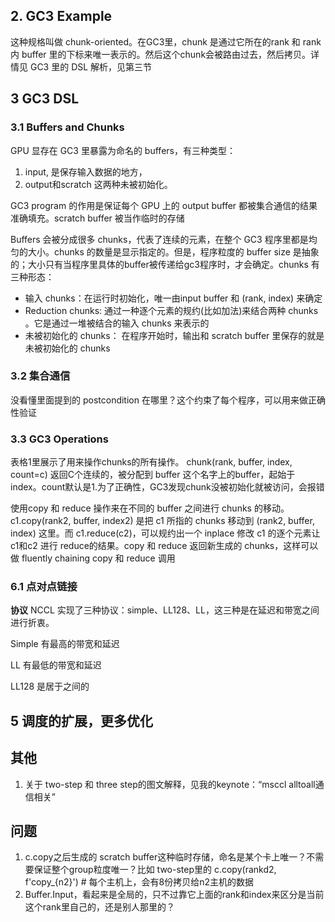 
## 2. GC3 Example
这种规格叫做 chunk-oriented。在GC3里，chunk 是通过它所在的rank 和 rank 内 buffer 里的下标来唯一表示的。然后这个chunk会被路由过去，然后拷贝。详情见 GC3 里的 DSL 解析，见第三节

## 3 GC3 DSL

### 3.1 Buffers and Chunks
GPU 显存在 GC3 里暴露为命名的 buffers，有三种类型：

1. input, 是保存输入数据的地方，
2. output和scratch 这两种未被初始化。

GC3 program 的作用是保证每个 GPU 上的 output buffer 都被集合通信的结果准确填充。scratch buffer 被当作临时的存储


Buffers 会被分成很多 chunks，代表了连续的元素，在整个 GC3 程序里都是均匀的大小。chunks 的数量是显示指定的。但是，程序粒度的 buffer size 是抽象的；大小只有当程序里具体的buffer被传递给gc3程序时，才会确定。chunks 有三种形态：

* 输入 chunks：在运行时初始化，唯一由input buffer 和 (rank, index) 来确定
* Reduction chunks: 通过一种逐个元素的规约(比如加法)来结合两种 chunks 。它是通过一堆被结合的输入 chunks 来表示的
* 未被初始化的 chunks： 在程序开始时，输出和 scratch buffer 里保存的就是未被初始化的 chunks

### 3.2 集合通信
没看懂里面提到的 postcondition 在哪里？这个约束了每个程序，可以用来做正确性验证

### 3.3 GC3 Operations
表格1里展示了用来操作chunks的所有操作。 chunk(rank, buffer, index, count=c) 返回C个连续的，被分配到 buffer 这个名字上的buffer，起始于index。count默认是1.为了正确性，GC3发现chunk没被初始化就被访问，会报错

使用copy 和 reduce 操作来在不同的 buffer 之间进行 chunks 的移动。c1.copy(rank2, buffer, index2) 是把 c1 所指的 chunks 移动到 (rank2, buffer, index) 这里。而 c1.reduce(c2)，可以规约出一个 inplace 修改 c1 的逐个元素让 c1和c2 进行 reduce的结果。copy 和 reduce 返回新生成的 chunks，这样可以做 fluently chaining copy 和 reduce 调用

### 6.1 点对点链接

**协议** NCCL 实现了三种协议：simple、LL128、LL，这三种是在延迟和带宽之间进行折衷。

Simple 有最高的带宽和延迟

LL 有最低的带宽和延迟

LL128 是居于之间的
## 5 调度的扩展，更多优化

## 其他
1. 关于 two-step 和 three step的图文解释，见我的keynote：“msccl alltoall通信相关”
## 问题
1. c.copy之后生成的 scratch buffer这种临时存储，命名是某个卡上唯一？不需要保证整个group粒度唯一？比如 two-step里的 c.copy(rankd2, f'copy_{n2}') # 每个主机上，会有8份拷贝给n2主机的数据
2. Buffer.Input，看起来是全局的，只不过靠它上面的rank和index来区分是当前这个rank里自己的，还是别人那里的？
